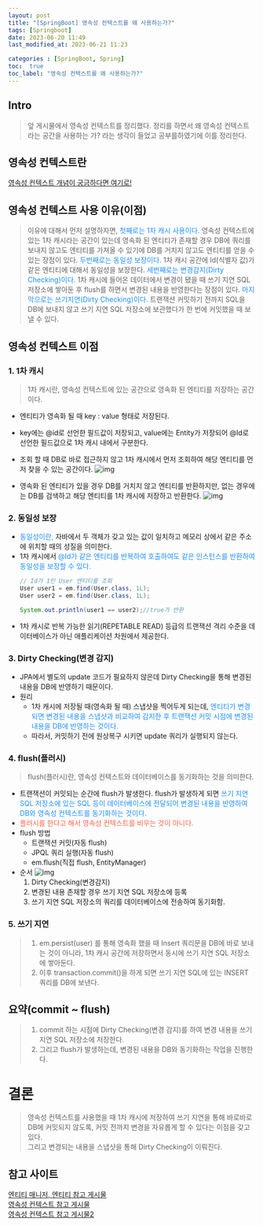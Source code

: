 ```yaml
---
layout: post
title: "[SpringBoot] 영속성 컨텍스트를 왜 사용하는가?"
tags: [Springboot]
date: 2023-06-20 11:49
last_modified_at: 2023-06-21 11:23

categories : [SpringBoot, Spring]
toc:  true
toc_label: "영속성 컨텍스트를 왜 사용하는가?"
---
```


## Intro
> 앞 게시물에서 영속성 컨텍스트를 정리했다. 정리를 하면서 왜 영속성 컨텍스트라는 공간을 사용하는 가? 라는 생각이 들었고 공부를하였기에 이를 정리한다.
> 
## 영속성 컨텍스트란
[영속성 컨텍스트 개념이 궁금하다면 여기로!](https://parkyoungjiin.github.io/springboot/spring/2023/06/19/%EC%98%81%EC%86%8D%EC%84%B1-%EC%BB%A8%ED%85%8D%EC%8A%A4%ED%8A%B8%EB%9E%80-(feat.-%EC%98%81%EC%86%8D%EC%83%81%ED%83%9C,-%EC%97%94%ED%8B%B0%ED%8B%B0%EB%A7%A4%EB%8B%88%EC%A0%80)/)

## 영속성 컨텍스트 사용 이유(이점)
> 이유에 대해서 먼저 설명하자면, <span style ="color:#1E90FF">첫째로는 1차 캐시 사용이다.</span> 영속성 컨텍스트에 있는 1차 캐시라는 공간이 있는데 영속화 된 엔티티가 존재할 경우 DB에 쿼리를 보내지 않고도 엔티티를 가져올 수 있기에 DB를 거치지 않고도 엔티티를 얻을 수 있는 장점이 있다. <span style ="color:#1E90FF">두번째로는 동일성 보장이다.</span> 1차 캐시 공간에 Id(식별자 값)가 같은 엔티티에 대해서 동일성을 보장한다. <span style ="color:#1E90FF">세번째로는 변경감지(Dirty Checking)이다.</span> 1차 캐시에 들어온 데이터에서 변경이 됐을 때 쓰기 지연 SQL 저장소에 쌓아둔 후 flush를 하면서 변경된 내용을 반영한다는 장점이 있다. <span style ="color:#1E90FF">마지막으로는 쓰기지연(Dirty Checking)이다.</span> 트랜잭션 커밋하기 전까지 SQL을 DB에 보내지 않고 쓰기 지연 SQL 저장소에 보관했다가 한 번에 커밋했을 때 보낼 수 있다.

## 영속성 컨텍스트 이점

### 1. 1차 캐시
> 1차 캐시란, 영속성 컨텍스트에 있는 공간으로 영속화 된 엔티티를 저장하는 공간이다.

- 엔티티가 영속화 될 때 key : value 형태로 저장된다.
- key에는 @id로 선언한 필드값이 저장되고, value에는 Entity가 저장되어 @Id로 선언한 필드값으로 1차 캐시 내에서 구분한다.
-  조회 할 때 DB로 바로 접근하지 않고 1차 캐시에서 먼저 조회하여 해당 엔티티를 먼저 찾을 수 있는 공간이다.
![img](https://user-images.githubusercontent.com/112313165/247322317-9c624754-2d39-4c0a-9c38-f2ae47d4daf4.png)

- 영속화 된 엔티티가 있을 경우 DB를 거치지 않고 엔티티를 반환하지만, 없는 경우에는 DB를 검색하고 해당 엔티티를 1차 캐시에 저장하고 반환한다.
![img](https://user-images.githubusercontent.com/112313165/247338076-801f368e-181f-4ddf-b35a-e72edd6d1829.png)

### 2. 동일성 보장
- <span style ="color:#1E90FF">동일성이란,</span> 자바에서 두 객체가 갖고 있는 값이 일치하고 메모리 상에서 같은 주소에 위치할 때의 성질을 의미한다.
- 1차 캐시에서 <span style ="color:#1E90FF">@Id가 같은 엔티티를 반복하여 호출하여도 같은 인스턴스를 반환하여 동일성을 보장할 수 있다.</span>
  ```java
  // Id가 1인 User 엔티티를 조회
  User user1 = em.find(User.class, 1L);
  User user2 = em.find(User.class, 1L);

  System.out.println(user1 == user2);//true가 반환

  ```
- 1차 캐시로 반복 가능한 읽기(REPETABLE READ) 등급의 트랜잭션 격리 수준을 데이터베이스가 아닌 애플리케이션 차원에서 제공한다.

### 3. Dirty Checking(변경 감지)
- JPA에서 별도의 update 코드가 필요하지 않은데 Dirty Checking을 통해 변경된 내용을 DB에 반영하기 때문이다.
- 원리
  - 1차 캐시에 저장될 때(영속화 될 때) 스냅샷을 찍어두게 되는데, <span style ="color:#1E90FF">엔티티가 변경되면 변경된 내용을 스냅샷과 비교하여 감지한 후 트랜잭션 커밋 시점에 변경된 내용을 DB에 반영하는 것이다.</span>
  - 따라서, 커밋하기 전에 원상복구 시키면 update 쿼리가 실행되지 않는다.

### 4. flush(플러시)
> flush(플러시)란, 영속성 컨텍스트와 데이터베이스를 동기화하는 것을 의미한다.

- 트랜잭션이 커밋되는 순간에 flush가 발생한다. flush가 발생하게 되면 <span style ="color:#1E90FF">쓰기 지연 SQL 저장소에 있는 SQL 등이 데이터베이스에 전달되어 변경된 내용을 반영하여 DB와 영속성 컨텍스트를 동기화하는 것이다.</span>
- <span style ="color:#FF6347">플러시를 한다고 해서 영속성 컨텍스트를 비우는 것이 아니다.<span>
- flush 방법
  - 트랜잭션 커밋(자동 flush)
  - JPQL 쿼리 실행(자동 flush)
  - em.flush(직접 flush, EntityManager)
- 순서
  ![img](https://user-images.githubusercontent.com/112313165/247374455-37bfcdb8-3644-4d78-b51e-0bd455614bc3.jpeg)
  1. Dirty Checking(변경감지)
  2. 변경된 내용 존재할 경우 쓰기 지연 SQL 저장소에 등록
  3. 쓰기 지연 SQL 저장소의 쿼리를 데이터베이스에 전송하여 동기화함.

### 5. 쓰기 지연
> 1. em.persist(user) 를 통해 영속화 했을 때 Insert 쿼리문을 DB에 바로 보내는 것이 아니라, 1차 캐시 공간에 저장하면서 동시에 쓰기 지연 SQL 저장소에 쌓아둔다.
> 2. 이후 transaction.commit()을 하게 되면 쓰기 지연 SQL에 있는 INSERT 쿼리를 DB에 보낸다.

## 요약(commit ~ flush)
> 1. commit 하는 시점에 Dirty Checking(변경 감지)를 하여 변경 내용을 쓰기 지연 SQL 저장소에 저장한다. 
> 2. 그리고 flush가 발생하는데, 변경된 내용을 DB와 동기화하는 작업을 진행한다.

# 결론
> 영속성 컨텍스트를 사용했을 때 1차 캐시에 저장하여 쓰기 지연을 통해 바로바로 DB에 커밋되지 않도록, 커밋 전까지 변경을 자유롭게 할 수 있다는 이점을 갖고 있다.<br> 그리고 변경되는 내용을 스냅샷을 통해 Dirty Checking이 이뤄진다.

## 참고 사이트
[엔티티 매니저, 엔티티 참고 게시물](https://ttl-blog.tistory.com/108)<br>
[영속성 컨텍스트 참고 게시물](https://tall-developer.tistory.com/7)<br>
[영속성 컨텍스트 참고 게시물2](https://velog.io/@seho100/JPA-%EC%98%81%EC%86%8D%EC%84%B1-%EC%BB%A8%ED%85%8D%EC%8A%A4%ED%8A%B8)<br>


